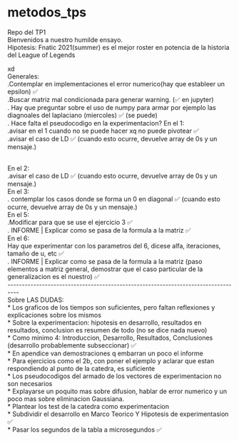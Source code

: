 # metodos_tps
Repo del TP1
<br>
Bienvenidos a nuestro humilde ensayo.
<br>
Hipotesis: Fnatic 2021(summer) es el mejor roster en potencia  de la historia del League of Legends


xd
<br> 
Generales:
<br>
.Contemplar en implementaciones el error numerico(hay que estableer un epsilon) ✅
<br>
.Buscar matriz mal condicionada para generar warning. (✅ en jupyter)
<br>
. Hay que preguntar sobre el uso de numpy para armar por ejemplo las diagnoales del laplaciano (miercoles) ✅ (se puede)
<br>
. Hace falta el pseudocodigo en la experimentacion?
En el 1:
<br>
.avisar en el 1 cuando no se puede hacer xq no puede pivotear ✅
<br>
.avisar el caso de LD ✅ (cuando esto ocurre, devuelve array de 0s y un mensaje.)

<br>
En el 2:
<br>
.avisar el caso de LD ✅ (cuando esto ocurre, devuelve array de 0s y un mensaje.)



<br>
En el 3:
<br>
. contemplar los casos donde se forma un 0 en diagonal ✅ (cuando esto ocurre, devuelve array de 0s y un mensaje.)

<br>
En el 5:
<br>
.Modificar para que se use el ejercicio 3 ✅
<br>
. INFORME | Explicar como se pasa de la formula a la matriz ✅

<br>
En el 6:
<br>
Hay que experimentar con los parametros del 6, dicese alfa, iteraciones, tamaño de u, etc ✅
<br>
. INFORME | Explicar como se pasa de la formula a la matriz (paso elementos a matriz general, demostrar que el caso particular de la generalizacion es el nuestro) ✅
<br>
----------------------------------------------------------------------------------
<br>
  Sobre LAS DUDAS:
<br>
* Los graficos de los tiempos son suficientes, pero faltan reflexiones y explicaciones sobre los mismos
<br>
* Sobre la experimentacion: hipotesis en desarrollo, resultados en resultados, conclusion es resumen de todo (no se dice nada nuevo)
<br>
* Como minimo 4: Introduccion, Desarrollo, Resultados, Conclusiones (desarrollo probablemente subseccionar) ✅
<br>
* En apendice van demostraciones q embarran un poco el informe 
<br> 
* Para ejercicios como el 2b, con poner el ejemplo y aclarar que estan respondiendo al punto de la catedra, es suficiente
<br>
* Los pseudocodigos del armado de los vectores de experimentacion no son necesarios
<br>
* Explayarse un poquito mas sobre difusion, hablar de error numerico y un poco mas sobre eliminacion Gaussiana.
<br>
* Plantear los test de la catedra como experimentacion 
<br>
* Subdividir el desarrollo en Marco Teorico Y Hipotesis de experimentasion ✅
<br>
* Pasar los segundos de la tabla a microsegundos ✅
